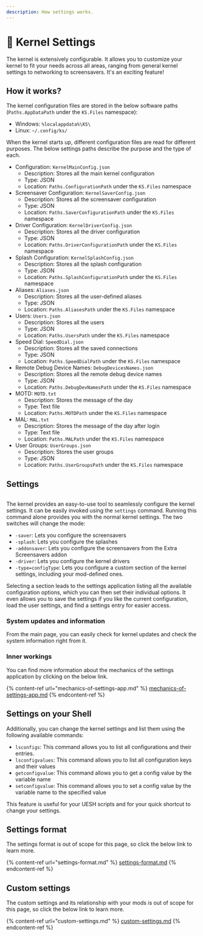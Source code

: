 ```yaml
---
description: How settings works.
---
```


# 🔧 Kernel Settings

The kernel is extensively configurable. It allows you to customize your kernel to fit your needs across all areas, ranging from general kernel settings to networking to screensavers. It's an exciting feature!

## How it works?

The kernel configuration files are stored in the below software paths (`Paths.AppDataPath` under the `KS.Files` namespace):

* Windows: `%localappdata%\KS\`
* Linux: `~/.config/ks/`

When the kernel starts up, different configuration files are read for different purposes. The below settings paths describe the purpose and the type of each.

* Configuration: `KernelMainConfig.json`
  * Description: Stores all the main kernel configuration
  * Type: JSON
  * Location: `Paths.ConfigurationPath` under the `KS.Files` namespace
* Screensaver Configuration: `KernelSaverConfig.json`
  * Description: Stores all the screensaver configuration
  * Type: JSON
  * Location: `Paths.SaverConfigurationPath` under the `KS.Files` namespace
* Driver Configuration: `KernelDriverConfig.json`
  * Description: Stores all the driver configuration
  * Type: JSON
  * Location: `Paths.DriverConfigurationPath` under the `KS.Files` namespace
* Splash Configuration: `KernelSplashConfig.json`
  * Description: Stores all the splash configuration
  * Type: JSON
  * Location: `Paths.SplashConfigurationPath` under the `KS.Files` namespace
* Aliases: `Aliases.json`
  * Description: Stores all the user-defined aliases
  * Type: JSON
  * Location: `Paths.AliasesPath` under the `KS.Files` namespace
* Users: `Users.json`
  * Description: Stores all the users
  * Type: JSON
  * Location: `Paths.UsersPath` under the `KS.Files` namespace
* Speed Dial: `SpeedDial.json`
  * Description: Stores all the saved connections
  * Type: JSON
  * Location: `Paths.SpeedDialPath` under the `KS.Files` namespace
* Remote Debug Device Names: `DebugDevicesNames.json`
  * Description: Stores all the remote debug device names
  * Type: JSON
  * Location: `Paths.DebugDevNamesPath` under the `KS.Files` namespace
* MOTD: `MOTD.txt`
  * Description: Stores the message of the day
  * Type: Text file
  * Location: `Paths.MOTDPath` under the `KS.Files` namespace
* MAL: `MAL.txt`
  * Description: Stores the message of the day after login
  * Type: Text file
  * Location: `Paths.MALPath` under the `KS.Files` namespace
* User Groups: `UserGroups.json`
  * Description: Stores the user groups
  * Type: JSON
  * Location: `Paths.UserGroupsPath` under the `KS.Files` namespace

## Settings

<figure><img src="../../../.gitbook/assets/Beta3-092-Settings.png" alt=""><figcaption></figcaption></figure>

The kernel provides an easy-to-use tool to seamlessly configure the kernel settings. It can be easily invoked using the `settings` command. Running this command alone provides you with the normal kernel settings. The two switches will change the mode:

* `-saver`: Lets you configure the screensavers
* `-splash`: Lets you configure the splashes
* `-addonsaver`: Lets you configure the screensavers from the Extra Screensavers addon
* `-driver`: Lets you configure the kernel drivers
* `-type=configType`: Lets you configure a custom section of the kernel settings, including your mod-defined ones.

Selecting a section leads to the settings application listing all the available configuration options, which you can then set their individual options. It even allows you to save the settings if you like the current configuration, load the user settings, and find a settings entry for easier access.

### System updates and information

From the main page, you can easily check for kernel updates and check the system information right from it.

### Inner workings

You can find more information about the mechanics of the settings application by clicking on the below link.

{% content-ref url="mechanics-of-settings-app.md" %}
[mechanics-of-settings-app.md](mechanics-of-settings-app.md)
{% endcontent-ref %}

## Settings on your Shell

Additionally, you can change the kernel settings and list them using the following available commands:

* `lsconfigs`: This command allows you to list all configurations and their entries.
* `lsconfigvalues`: This command allows you to list all configuration keys and their values
* `getconfigvalue`: This command allows you to get a config value by the variable name
* `setconfigvalue`: This command allows you to set a config value by the variable name to the specified value

This feature is useful for your UESH scripts and for your quick shortcut to change your settings.

## Settings format

The settings format is out of scope for this page, so click the below link to learn more.

{% content-ref url="settings-format.md" %}
[settings-format.md](settings-format.md)
{% endcontent-ref %}

## Custom settings

The custom settings and its relationship with your mods is out of scope for this page, so click the below link to learn more.

{% content-ref url="custom-settings.md" %}
[custom-settings.md](custom-settings.md)
{% endcontent-ref %}
